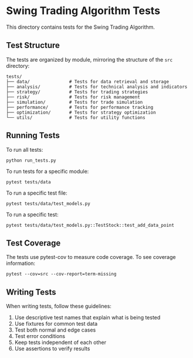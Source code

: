 # Swing Trading Algorithm Tests

This directory contains tests for the Swing Trading Algorithm.

## Test Structure

The tests are organized by module, mirroring the structure of the `src` directory:

```
tests/
├── data/               # Tests for data retrieval and storage
├── analysis/           # Tests for technical analysis and indicators
├── strategy/           # Tests for trading strategies
├── risk/               # Tests for risk management
├── simulation/         # Tests for trade simulation
├── performance/        # Tests for performance tracking
├── optimization/       # Tests for strategy optimization
└── utils/              # Tests for utility functions
```

## Running Tests

To run all tests:

```
python run_tests.py
```

To run tests for a specific module:

```
pytest tests/data
```

To run a specific test file:

```
pytest tests/data/test_models.py
```

To run a specific test:

```
pytest tests/data/test_models.py::TestStock::test_add_data_point
```

## Test Coverage

The tests use pytest-cov to measure code coverage. To see coverage information:

```
pytest --cov=src --cov-report=term-missing
```

## Writing Tests

When writing tests, follow these guidelines:

1. Use descriptive test names that explain what is being tested
2. Use fixtures for common test data
3. Test both normal and edge cases
4. Test error conditions
5. Keep tests independent of each other
6. Use assertions to verify results
